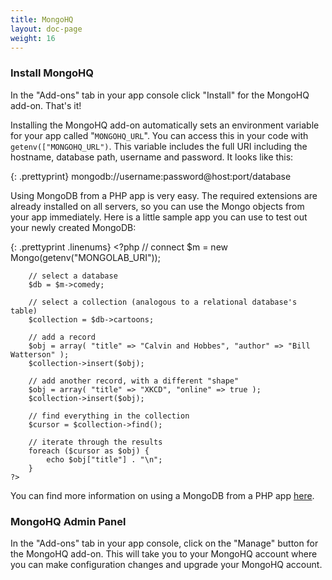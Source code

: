 ```yaml
---
title: MongoHQ
layout: doc-page
weight: 16
---
```


### Install MongoHQ

In the "Add-ons" tab in your app console click "Install" for the MongoHQ add-on. That's it!

Installing the MongoHQ add-on automatically sets an environment variable for your app called "`MONGOHQ_URL`". You can access this in your code with `getenv(["MONGOHQ_URL")`. This variable includes the full URI including the hostname, database path, username and password. It looks like this: 

{: .prettyprint}
	mongodb://username:password@host:port/database

Using MongoDB from a PHP app is very easy. The required extensions are already installed on all servers, so you can use the Mongo objects from your app immediately. Here is a little sample app you can use to test out your newly created MongoDB:

{: .prettyprint .linenums}
	<?php
		// connect
		$m = new Mongo(getenv("MONGOLAB_URI"));
		
		// select a database
		$db = $m->comedy;
		
		// select a collection (analogous to a relational database's table)
		$collection = $db->cartoons;
		
		// add a record
		$obj = array( "title" => "Calvin and Hobbes", "author" => "Bill Watterson" );
		$collection->insert($obj);
		
		// add another record, with a different "shape"
		$obj = array( "title" => "XKCD", "online" => true );
		$collection->insert($obj);
		
		// find everything in the collection
		$cursor = $collection->find();
		
		// iterate through the results
		foreach ($cursor as $obj) {
		    echo $obj["title"] . "\n";
		}
	?>

You can find more information on using a MongoDB from a PHP app [here](http://php.net/manual/en/class.mongodb.php).

### MongoHQ Admin Panel

In the "Add-ons" tab in your app console, click on the "Manage" button for the MongoHQ add-on. This will take you to your MongoHQ account where you can make configuration changes and upgrade your MongoHQ account.
